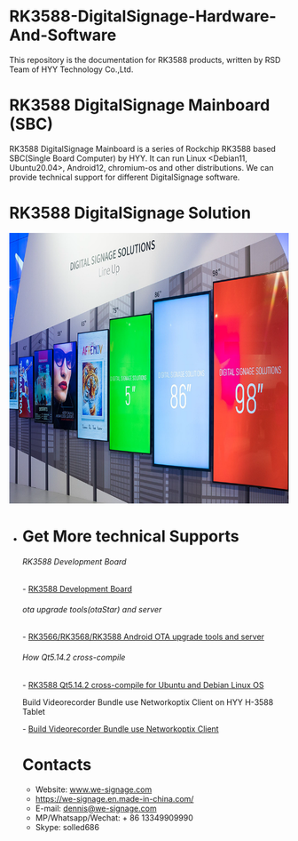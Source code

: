# RK3588-DigitalSignage-Hardware-And-Software
This repository is the documentation for RK3588 products, written by RSD Team of HYY Technology Co.,Ltd.

# RK3588 DigitalSignage Mainboard (SBC)
RK3588 DigitalSignage Mainboard is a series of Rockchip RK3588 based SBC(Single Board Computer) by HYY. It can run Linux <Debian11, Ubuntu20.04>, Android12,  chromium-os and other distributions. We can provide technical support for different DigitalSignage software.

# RK3588 DigitalSignage Solution
![RK3588 DigitalSignage Application](imgs/RK3588-digitalsignage-solution.png?raw=true)

- # Get More technical Supports

  ###### RK3588 Development Board

  \- [RK3588 Development Board](https://github.com/industrialtablet/RK3588-Development-Board)

  ###### ota upgrade tools(otaStar) and server

  \- [RK3566/RK3568/RK3588 Android OTA upgrade tools and server](https://github.com/tablet-pc/otastar)

  ###### How Qt5.14.2 cross-compile

  \- [RK3588 Qt5.14.2 cross-compile for Ubuntu and Debian Linux OS](https://github.com/pengyixing/qt-everywhere-src-5.14.2-cross-compile-for-RK3566-RK3568-RK3588)

  Build Videorecorder Bundle use Networkoptix Client on HYY H-3588 Tablet

  \- [Build Videorecorder Bundle use Networkoptix Client](https://github.com/industrialtablet/Build-Videorecorder-Bundle-use-Networkoptix-Client-on-HYY-RK3566-Tablet)

  

  # Contacts

  - Website: www.we-signage.com
  - https://we-signage.en.made-in-china.com/
  - E-mail: dennis@we-signage.com
  - MP/Whatsapp/Wechat: + 86 13349909990
  - Skype: solled686